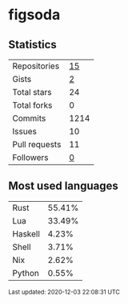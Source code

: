 # figsoda


## Statistics

<table>
    <tr>
        <td>Repositories</td>
        <td><a href="https://github.com/figsoda?tab=repositories">15</a></td>
    </tr>
    <tr>
        <td>Gists</td>
        <td><a href="https://gist.github.com/figsoda">2</a></td>
    </tr>
    <tr>
        <td>Total stars</td>
        <td>24</td>
    </tr>
    <tr>
        <td>Total forks</td>
        <td>0</td>
    </tr>
    <tr>
        <td>Commits</td>
        <td>1214</td>
    </tr>
    <tr>
        <td>Issues</td>
        <td>10</td>
    </tr>
    <tr>
        <td>Pull requests</td>
        <td>11</td>
    </tr>
    <tr>
        <td>Followers</td>
        <td><a href="https://github.com/figsoda?tab=followers">0</a></td>
    </tr>
</table>


## Most used languages

<table>
<tr><td>Rust</td><td>55.41%</td></tr>
<tr><td>Lua</td><td>33.49%</td></tr>
<tr><td>Haskell</td><td>4.23%</td></tr>
<tr><td>Shell</td><td>3.71%</td></tr>
<tr><td>Nix</td><td>2.62%</td></tr>
<tr><td>Python</td><td>0.55%</td></tr>
</table>


<sub>Last updated: 2020-12-03 22:08:31 UTC</sub>
